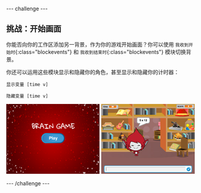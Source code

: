 --- challenge ---
## 挑战：开始画面
你能否向你的工作区添加另一背景，作为你的游戏开始画面？你可以使用 `我收到开始时`{:class="blockevents"} 和 `我收到结束时`{:class="blockevents"} 模块切换背景。

你还可以运用这些模块显示和隐藏你的角色，甚至显示和隐藏你的计时器：

```blocks
显示变量 [time v]
```
```blocks
隐藏变量 [time v]
```

![screenshot](images/brain-startscreen.png)




--- /challenge ---